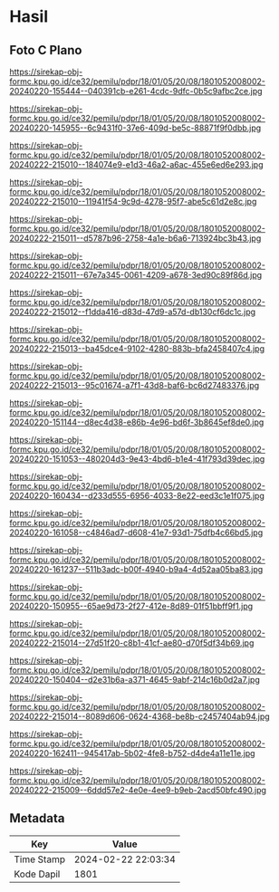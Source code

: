 # Hasil

## Foto C Plano

https://sirekap-obj-formc.kpu.go.id/ce32/pemilu/pdpr/18/01/05/20/08/1801052008002-20240220-155444--040391cb-e261-4cdc-9dfc-0b5c9afbc2ce.jpg

https://sirekap-obj-formc.kpu.go.id/ce32/pemilu/pdpr/18/01/05/20/08/1801052008002-20240220-145955--6c9431f0-37e6-409d-be5c-88871f9f0dbb.jpg

https://sirekap-obj-formc.kpu.go.id/ce32/pemilu/pdpr/18/01/05/20/08/1801052008002-20240222-215010--184074e9-e1d3-46a2-a6ac-455e6ed6e293.jpg

https://sirekap-obj-formc.kpu.go.id/ce32/pemilu/pdpr/18/01/05/20/08/1801052008002-20240222-215010--11941f54-9c9d-4278-95f7-abe5c61d2e8c.jpg

https://sirekap-obj-formc.kpu.go.id/ce32/pemilu/pdpr/18/01/05/20/08/1801052008002-20240222-215011--d5787b96-2758-4a1e-b6a6-713924bc3b43.jpg

https://sirekap-obj-formc.kpu.go.id/ce32/pemilu/pdpr/18/01/05/20/08/1801052008002-20240222-215011--67e7a345-0061-4209-a678-3ed90c89f86d.jpg

https://sirekap-obj-formc.kpu.go.id/ce32/pemilu/pdpr/18/01/05/20/08/1801052008002-20240222-215012--f1dda416-d83d-47d9-a57d-db130cf6dc1c.jpg

https://sirekap-obj-formc.kpu.go.id/ce32/pemilu/pdpr/18/01/05/20/08/1801052008002-20240222-215013--ba45dce4-9102-4280-883b-bfa2458407c4.jpg

https://sirekap-obj-formc.kpu.go.id/ce32/pemilu/pdpr/18/01/05/20/08/1801052008002-20240222-215013--95c01674-a7f1-43d8-baf6-bc6d27483376.jpg

https://sirekap-obj-formc.kpu.go.id/ce32/pemilu/pdpr/18/01/05/20/08/1801052008002-20240220-151144--d8ec4d38-e86b-4e96-bd6f-3b8645ef8de0.jpg

https://sirekap-obj-formc.kpu.go.id/ce32/pemilu/pdpr/18/01/05/20/08/1801052008002-20240220-151053--480204d3-9e43-4bd6-b1e4-41f793d39dec.jpg

https://sirekap-obj-formc.kpu.go.id/ce32/pemilu/pdpr/18/01/05/20/08/1801052008002-20240220-160434--d233d555-6956-4033-8e22-eed3c1e1f075.jpg

https://sirekap-obj-formc.kpu.go.id/ce32/pemilu/pdpr/18/01/05/20/08/1801052008002-20240220-161058--c4846ad7-d608-41e7-93d1-75dfb4c66bd5.jpg

https://sirekap-obj-formc.kpu.go.id/ce32/pemilu/pdpr/18/01/05/20/08/1801052008002-20240220-161237--511b3adc-b00f-4940-b9a4-4d52aa05ba83.jpg

https://sirekap-obj-formc.kpu.go.id/ce32/pemilu/pdpr/18/01/05/20/08/1801052008002-20240220-150955--65ae9d73-2f27-412e-8d89-01f51bbff9f1.jpg

https://sirekap-obj-formc.kpu.go.id/ce32/pemilu/pdpr/18/01/05/20/08/1801052008002-20240222-215014--27d51f20-c8b1-41cf-ae80-d70f5df34b69.jpg

https://sirekap-obj-formc.kpu.go.id/ce32/pemilu/pdpr/18/01/05/20/08/1801052008002-20240220-150404--d2e31b6a-a371-4645-9abf-214c16b0d2a7.jpg

https://sirekap-obj-formc.kpu.go.id/ce32/pemilu/pdpr/18/01/05/20/08/1801052008002-20240222-215014--8089d606-0624-4368-be8b-c2457404ab94.jpg

https://sirekap-obj-formc.kpu.go.id/ce32/pemilu/pdpr/18/01/05/20/08/1801052008002-20240220-162411--945417ab-5b02-4fe8-b752-d4de4a11e11e.jpg

https://sirekap-obj-formc.kpu.go.id/ce32/pemilu/pdpr/18/01/05/20/08/1801052008002-20240222-215009--6ddd57e2-4e0e-4ee9-b9eb-2acd50bfc490.jpg


## Metadata

| Key        | Value               |
| ---------- | ------------------- |
| Time Stamp | 2024-02-22 22:03:34 |
| Kode Dapil | 1801                |



